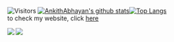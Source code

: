![Visitors](https://api.ghprofile.me/view?username=AnkithAbhayan&label=Visitors)
[![AnkithAbhayan's github stats](https://github-readme-stats.vercel.app/api?username=AnkithAbhayan&show_icons=true&theme=merko)](https://github.com/AnkithAbhayan/github-readme-stats)[![Top Langs](https://github-readme-stats.vercel.app/api/top-langs/?username=AnkithAbhayan)](https://github.com/AnkithAbhayan/AnkithAbhayan)  
to check my website, click [here](https://www.youtube.com/watch?v=j5a0jTc9S10) 

<img align="left" src="https://github-readme-stats.vercel.app/api?username=AnkithAbhayan&show_icons=true&theme=tokyonight&hide_border=true&include_all_commits=true" />
<img align="left" src="https://github-readme-stats.vercel.app/api/top-langs/?username=AnkithAbhayan&layout=compact&card_width=250&show_icons=true&show_icons=true&theme=tokyonight&hide_border=true"/><br>

